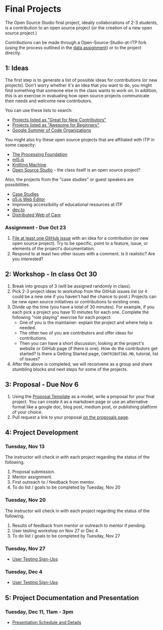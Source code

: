 # Final Projects

The Open Source Studio final project, ideally collaborations of 2-3 students, is a contribution to an open source project (or the creation of a new open source project.)

Contributions can be made through a Open-Source-Studio-at-ITP fork (using the process outlined in the [data assignment](https://github.com/Open-Source-Studio-at-ITP/Syllabus/blob/source/data-assignment.md)) or to the project directly.

## 1: Ideas

The first step is to generate a list of possible ideas for contributions (or new projects). Don't worry whether it's an idea that you want to do, you might find something that someone else in the class wants to work on. In addition, this is an exercise in evaluating how open source projects communicate their needs and welcome new contributors.

You can use these lists to search:

- [Projects listed as "Great for New Contributors"](https://github.com/showcases/great-for-new-contributors)
- [Projects listed as "Awesome for Beginners"](https://github.com/MunGell/awesome-for-beginners)
- [Google Summer of Code Organizations](https://summerofcode.withgoogle.com/organizations/)

You might also try these open source projects that are affiliated with ITP in some capacity:

- [The Processing Foundation](https://github.com/processing/)
- [ml5.js](https://github.com/ml5js)
- [Knitting Machine](https://github.com/knittingmachine/)
- [Open Source Studio](https://github.com/Open-Source-Studio-at-ITP) - the class itself is an open source project?

Also, the projects from the "case studies" or guest speakers are possibilities.

- [Case Studies](https://github.com/Open-Source-Studio-at-ITP/Case-Studies)
- [p5.js Web Editor](https://github.com/processing/p5.js-web-editor/)
- Improving accessibility of educational resources at ITP
- [dev.to](https://github.com/thepracticaldev/dev.to)
- [Distributed Web of Care](https://github.com/tchoi8/distributedwebofcare)

### Assignment - Due Oct 23

1. [File at least one GitHub issue](https://github.com/Open-Source-Studio-at-ITP/Final-Projects/issues) with an idea for a contribution (or new open source project). Try to be specific, point to a feature, issue, or elements of the project's documentation.
2. Respond to at least two other issues with a comment. Is it realistic? Are you interested?

## 2: Workshop - In class Oct 30

1. Break into groups of 3 (will be assigned randomly in class).
2. Pick 2-3 project ideas to workshop from the GitHub issues list (or it could be a new one if you haven't had the chance to post.) Projects can be new open source initiatives or contributions to existing ones.
3. Divide up the time (you have a total of 30 minutes). For example, if you each pick a project you have 10 minutes for each one. Complete the following "role playing" exercise for each project:
   - One of you is the maintainer: explain the project and where help is needed.
   - The other two of you are contributors and offer ideas for contributions.
   - Then you can have a short discussion, looking at the project's website or GitHub page (if there is one). How do the contributors get started? Is there a Getting Started page, `CONTRIBUTING.MD`, tutorial, list of issues?
4. After the above is completed, we will reconvene as a group and share stumbling blocks and next steps for some of the projects.

## 3: Proposal - Due Nov 6

1. Using the [Proposal Template](https://github.com/Open-Source-Studio-at-ITP/Final-Projects/blob/source/proposal-template.md) as a model, write a proposal for your final project. You can create it as a markdown page or use an alternative format like a google doc, blog post, medium post, or publishing platform of your choice.
2. Pull request a link to your proposal [on the proposals page](proposals.md).

## 4: Project Development

### Tuesday, Nov 13 
The instructor will check in with each project regarding the status of the following.
1. Proposal submission.
2. Mentor assignment.
3. First outreach to / feedback from mentor.
4. To do list / goals to be completed by Tuesday, Nov 20

### Tuesday, Nov 20 
The instructor will check in with each project regarding the status of the following.
1. Results of feedback from mentor or outreach to mentor if pending.
2. User testing workshop on Nov 27 or Dec 4
4. To do list / goals to be completed by Tuesday, Nov 27

### Tuesday, Nov 27 
* [User Testing Sign-Ups](https://github.com/Open-Source-Studio-at-ITP/Final-Projects/wiki/User-Testing-Sign-Ups)

### Tuesday, Dec 4 
* [User Testing Sign-Ups](https://github.com/Open-Source-Studio-at-ITP/Final-Projects/wiki/User-Testing-Sign-Ups)

## 5: Project Documentation and Presentation

### Tuesday, Dec 11, 11am - 3pm
* [Presentation Schedule and Details](https://github.com/Open-Source-Studio-at-ITP/Final-Projects/final-schedule.md)
